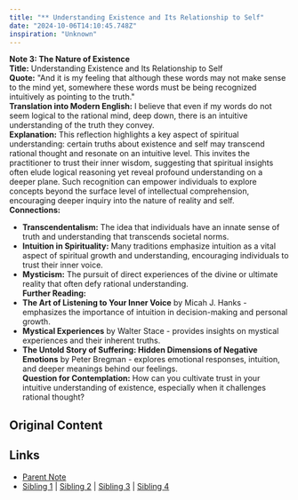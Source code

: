 ```yaml
---
title: "** Understanding Existence and Its Relationship to Self"
date: "2024-10-06T14:10:45.748Z"
inspiration: "Unknown"
---
```


  

**Note 3: The Nature of Existence**  
**Title:** Understanding Existence and Its Relationship to Self  
**Quote:** "And it is my feeling that although these words may not make sense to the mind yet, somewhere these words must be being recognized intuitively as pointing to the truth."  
**Translation into Modern English:** I believe that even if my words do not seem logical to the rational mind, deep down, there is an intuitive understanding of the truth they convey.  
**Explanation:** This reflection highlights a key aspect of spiritual understanding: certain truths about existence and self may transcend rational thought and resonate on an intuitive level. This invites the practitioner to trust their inner wisdom, suggesting that spiritual insights often elude logical reasoning yet reveal profound understanding on a deeper plane. Such recognition can empower individuals to explore concepts beyond the surface level of intellectual comprehension, encouraging deeper inquiry into the nature of reality and self.  
**Connections:**  
- **Transcendentalism:** The idea that individuals have an innate sense of truth and understanding that transcends societal norms.  
- **Intuition in Spirituality:** Many traditions emphasize intuition as a vital aspect of spiritual growth and understanding, encouraging individuals to trust their inner voice.  
- **Mysticism:** The pursuit of direct experiences of the divine or ultimate reality that often defy rational understanding.  
**Further Reading:**  
- **The Art of Listening to Your Inner Voice** by Micah J. Hanks - emphasizes the importance of intuition in decision-making and personal growth.  
- **Mystical Experiences** by Walter Stace - provides insights on mystical experiences and their inherent truths.  
- **The Untold Story of Suffering: Hidden Dimensions of Negative Emotions** by Peter Bregman - explores emotional responses, intuition, and deeper meanings behind our feelings.  
**Question for Contemplation:** How can you cultivate trust in your intuitive understanding of existence, especially when it challenges rational thought?  



## Original Content



## Links

- [Parent Note](/parent-note.md)
- [Sibling 1](/zettel1.md) | [Sibling 2](/zettel2.md) | [Sibling 3](/zettel3.md) | [Sibling 4](/zettel4.md)
